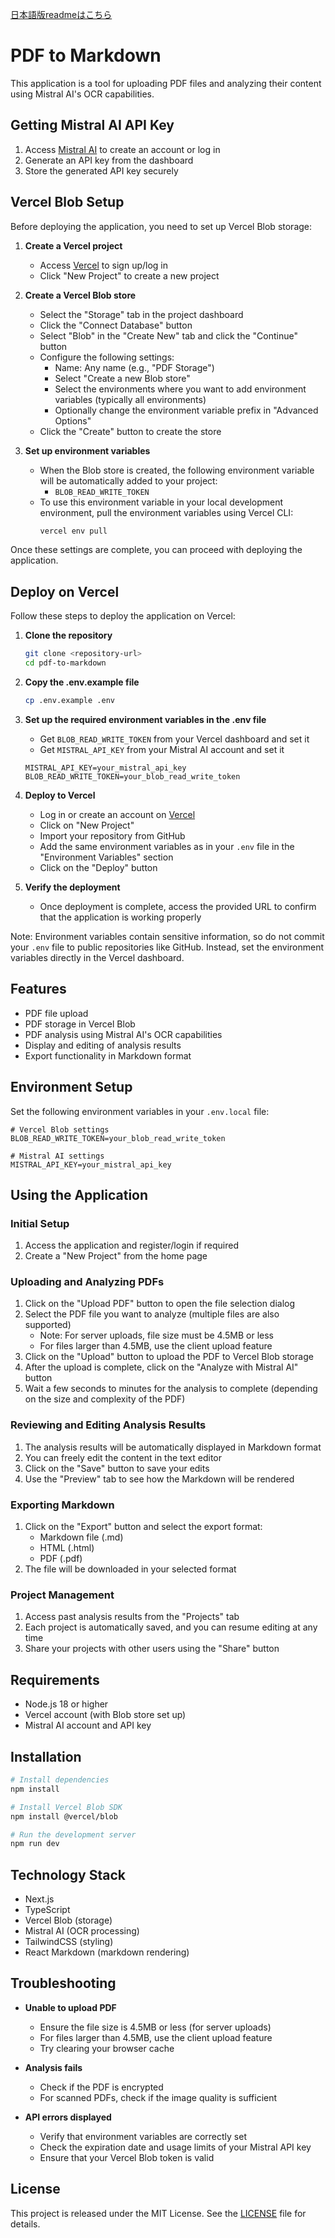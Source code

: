 [日本語版readmeはこちら](./README-ja.md)

# PDF to Markdown

This application is a tool for uploading PDF files and analyzing their content using Mistral AI's OCR capabilities.

## Getting Mistral AI API Key

1. Access [Mistral AI](https://mistral.ai/) to create an account or log in
2. Generate an API key from the dashboard
3. Store the generated API key securely

## Vercel Blob Setup

Before deploying the application, you need to set up Vercel Blob storage:

1. **Create a Vercel project**

   - Access [Vercel](https://vercel.com/) to sign up/log in
   - Click "New Project" to create a new project

2. **Create a Vercel Blob store**

   - Select the "Storage" tab in the project dashboard
   - Click the "Connect Database" button
   - Select "Blob" in the "Create New" tab and click the "Continue" button
   - Configure the following settings:
     - Name: Any name (e.g., "PDF Storage")
     - Select "Create a new Blob store"
     - Select the environments where you want to add environment variables (typically all environments)
     - Optionally change the environment variable prefix in "Advanced Options"
   - Click the "Create" button to create the store

3. **Set up environment variables**

   - When the Blob store is created, the following environment variable will be automatically added to your project:
     - `BLOB_READ_WRITE_TOKEN`
   - To use this environment variable in your local development environment, pull the environment variables using Vercel CLI:
     ```bash
     vercel env pull
     ```

Once these settings are complete, you can proceed with deploying the application.

## Deploy on Vercel

Follow these steps to deploy the application on Vercel:

1. **Clone the repository**

   ```bash
   git clone <repository-url>
   cd pdf-to-markdown
   ```

2. **Copy the .env.example file**

   ```bash
   cp .env.example .env
   ```

3. **Set up the required environment variables in the .env file**

   - Get `BLOB_READ_WRITE_TOKEN` from your Vercel dashboard and set it
   - Get `MISTRAL_API_KEY` from your Mistral AI account and set it

   ```
   MISTRAL_API_KEY=your_mistral_api_key
   BLOB_READ_WRITE_TOKEN=your_blob_read_write_token
   ```

4. **Deploy to Vercel**

   - Log in or create an account on [Vercel](https://vercel.com)
   - Click on "New Project"
   - Import your repository from GitHub
   - Add the same environment variables as in your `.env` file in the "Environment Variables" section
   - Click on the "Deploy" button

5. **Verify the deployment**
   - Once deployment is complete, access the provided URL to confirm that the application is working properly

Note: Environment variables contain sensitive information, so do not commit your `.env` file to public repositories like GitHub. Instead, set the environment variables directly in the Vercel dashboard.

## Features

- PDF file upload
- PDF storage in Vercel Blob
- PDF analysis using Mistral AI's OCR capabilities
- Display and editing of analysis results
- Export functionality in Markdown format

## Environment Setup

Set the following environment variables in your `.env.local` file:

```
# Vercel Blob settings
BLOB_READ_WRITE_TOKEN=your_blob_read_write_token

# Mistral AI settings
MISTRAL_API_KEY=your_mistral_api_key
```

## Using the Application

### Initial Setup

1. Access the application and register/login if required
2. Create a "New Project" from the home page

### Uploading and Analyzing PDFs

1. Click on the "Upload PDF" button to open the file selection dialog
2. Select the PDF file you want to analyze (multiple files are also supported)
   - Note: For server uploads, file size must be 4.5MB or less
   - For files larger than 4.5MB, use the client upload feature
3. Click on the "Upload" button to upload the PDF to Vercel Blob storage
4. After the upload is complete, click on the "Analyze with Mistral AI" button
5. Wait a few seconds to minutes for the analysis to complete (depending on the size and complexity of the PDF)

### Reviewing and Editing Analysis Results

1. The analysis results will be automatically displayed in Markdown format
2. You can freely edit the content in the text editor
3. Click on the "Save" button to save your edits
4. Use the "Preview" tab to see how the Markdown will be rendered

### Exporting Markdown

1. Click on the "Export" button and select the export format:
   - Markdown file (.md)
   - HTML (.html)
   - PDF (.pdf)
2. The file will be downloaded in your selected format

### Project Management

1. Access past analysis results from the "Projects" tab
2. Each project is automatically saved, and you can resume editing at any time
3. Share your projects with other users using the "Share" button

## Requirements

- Node.js 18 or higher
- Vercel account (with Blob store set up)
- Mistral AI account and API key

## Installation

```bash
# Install dependencies
npm install

# Install Vercel Blob SDK
npm install @vercel/blob

# Run the development server
npm run dev
```

## Technology Stack

- Next.js
- TypeScript
- Vercel Blob (storage)
- Mistral AI (OCR processing)
- TailwindCSS (styling)
- React Markdown (markdown rendering)

## Troubleshooting

- **Unable to upload PDF**

  - Ensure the file size is 4.5MB or less (for server uploads)
  - For files larger than 4.5MB, use the client upload feature
  - Try clearing your browser cache

- **Analysis fails**

  - Check if the PDF is encrypted
  - For scanned PDFs, check if the image quality is sufficient

- **API errors displayed**
  - Verify that environment variables are correctly set
  - Check the expiration date and usage limits of your Mistral API key
  - Ensure that your Vercel Blob token is valid

## License

This project is released under the MIT License. See the [LICENSE](./LICENSE) file for details.
